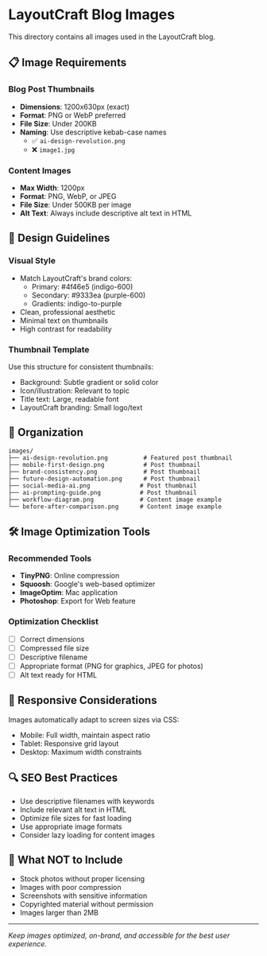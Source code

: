 # LayoutCraft Blog Images

This directory contains all images used in the LayoutCraft blog.

## 📋 Image Requirements

### Blog Post Thumbnails
- **Dimensions**: 1200x630px (exact)
- **Format**: PNG or WebP preferred
- **File Size**: Under 200KB
- **Naming**: Use descriptive kebab-case names
  - ✅ `ai-design-revolution.png`
  - ❌ `image1.jpg`

### Content Images
- **Max Width**: 1200px
- **Format**: PNG, WebP, or JPEG
- **File Size**: Under 500KB per image
- **Alt Text**: Always include descriptive alt text in HTML

## 🎨 Design Guidelines

### Visual Style
- Match LayoutCraft's brand colors:
  - Primary: #4f46e5 (indigo-600)
  - Secondary: #9333ea (purple-600)
  - Gradients: indigo-to-purple
- Clean, professional aesthetic
- Minimal text on thumbnails
- High contrast for readability

### Thumbnail Template
Use this structure for consistent thumbnails:
- Background: Subtle gradient or solid color
- Icon/illustration: Relevant to topic
- Title text: Large, readable font
- LayoutCraft branding: Small logo/text

## 📁 Organization

```
images/
├── ai-design-revolution.png          # Featured post thumbnail
├── mobile-first-design.png           # Post thumbnail
├── brand-consistency.png             # Post thumbnail
├── future-design-automation.png      # Post thumbnail
├── social-media-ai.png              # Post thumbnail
├── ai-prompting-guide.png           # Post thumbnail
├── workflow-diagram.png             # Content image example
└── before-after-comparison.png      # Content image example
```

## 🛠️ Image Optimization Tools

### Recommended Tools
- **TinyPNG**: Online compression
- **Squoosh**: Google's web-based optimizer
- **ImageOptim**: Mac application
- **Photoshop**: Export for Web feature

### Optimization Checklist
- [ ] Correct dimensions
- [ ] Compressed file size
- [ ] Descriptive filename
- [ ] Appropriate format (PNG for graphics, JPEG for photos)
- [ ] Alt text ready for HTML

## 📱 Responsive Considerations

Images automatically adapt to screen sizes via CSS:
- Mobile: Full width, maintain aspect ratio
- Tablet: Responsive grid layout
- Desktop: Maximum width constraints

## 🔍 SEO Best Practices

- Use descriptive filenames with keywords
- Include relevant alt text in HTML
- Optimize file sizes for fast loading
- Use appropriate image formats
- Consider lazy loading for content images

## 🚫 What NOT to Include

- Stock photos without proper licensing
- Images with poor compression
- Screenshots with sensitive information
- Copyrighted material without permission
- Images larger than 2MB

---

*Keep images optimized, on-brand, and accessible for the best user experience.*